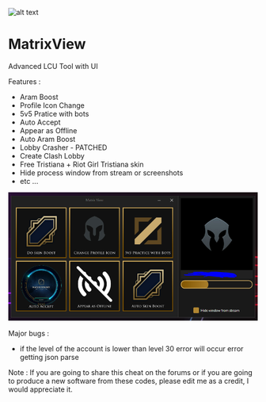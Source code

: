 ![alt text](https://raw.githubusercontent.com/Lufzys/MatrixView/main/MatrixView.ico?raw=true) 
# MatrixView
Advanced LCU Tool with UI

Features :
- Aram Boost
- Profile Icon Change
- 5v5 Pratice with bots
- Auto Accept
- Appear as Offline
- Auto Aram Boost
- Lobby Crasher - PATCHED
- Create Clash Lobby
- Free Tristiana + Riot Girl Tristiana skin
- Hide process window from stream or screenshots
- etc ...

![alt text](https://raw.githubusercontent.com/Lufzys/MatrixView/main/Images/matrixView1.PNG?raw=true) 

 Major bugs :
 - if the level of the account is lower than level 30 error will occur error getting json parse

Note : If you are going to share this cheat on the forums or if you are going to produce a new software from these codes, please edit me as a credit, I would appreciate it.

